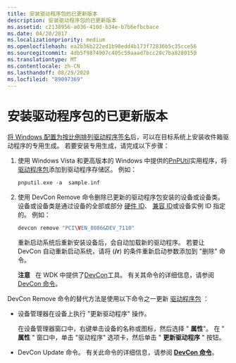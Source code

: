 ```yaml
---
title: 安装驱动程序包的已更新版本
description: 安装驱动程序包的已更新版本
ms.assetid: c2138956-a036-410d-b34e-b7b6efbcbace
ms.date: 04/20/2017
ms.localizationpriority: medium
ms.openlocfilehash: ea2b36b222ed1b90edd4b173f72836b5c35cce56
ms.sourcegitcommit: 4db5f9874907c405c59aaad7bcc28c7ba8280150
ms.translationtype: MT
ms.contentlocale: zh-CN
ms.lasthandoff: 08/29/2020
ms.locfileid: "89097369"
---
```

# <a name="installing-the-updated-version-of-the-driver-package"></a>安装驱动程序包的已更新版本


[将 Windows 配置为按比例排列驱动程序签名](configuring-windows-to-rank-driver-signatures-equally.md)后，可以在目标系统上安装收件箱驱动程序的专用生成。 若要安装专用生成，请完成以下步骤：

1.  使用 Windows Vista 和更高版本的 Windows 中提供的[PnPUtil](../devtest/pnputil.md)实用程序，将[驱动程序包](driver-packages.md)添加到驱动程序存储区。 例如：

    ```cpp
    pnputil.exe -a  sample.inf
    ```

2.  使用 DevCon Remove 命令删除已更新的驱动程序包安装的设备或设备类。 设备或设备类是通过设备的全部或部分 [硬件 ID](hardware-ids.md)、 [兼容 ID](compatible-ids.md)或设备实例 ID 指定的。 例如：

    ```cpp
    devcon remove "PCI\VEN_8086&DEV_7110"
    ```

    重新启动系统后重新安装设备后，会自动加载新的驱动程序。 若要让 DevCon 自动重新启动系统，请将 (**/r**) 的条件重新启动参数添加到 "删除" 命令。

    **注意**   在 WDK 中提供了[DevCon](../devtest/devcon.md)工具。 有关其命令的详细信息，请参阅 [DevCon 命令](../devtest/devcon-general-commands.md)。

     

DevCon Remove 命令的替代方法是使用以下命令之一更新 [驱动程序包](driver-packages.md) ：

-   设备管理器在设备上执行 "更新驱动程序" 操作。

    在设备管理器窗口中，右键单击设备的名称或图标，然后选择 " **属性**"。 在 " **属性** " 窗口中，单击 "驱动程序" 选项卡，然后单击 " **更新驱动程序** " 按钮。

-   DevCon Update 命令。 有关此命令的详细信息，请参阅 [**DevCon 命令**](../devtest/devcon-general-commands.md)。

 


